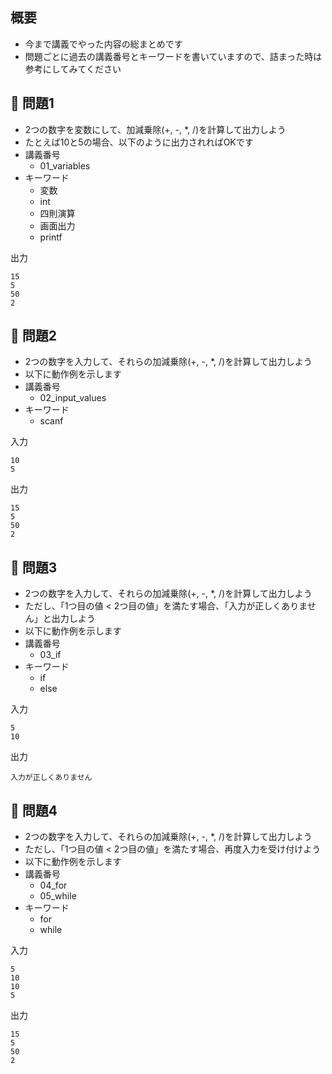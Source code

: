 ## 概要

- 今まで講義でやった内容の総まとめです
- 問題ごとに過去の講義番号とキーワードを書いていますので、詰まった時は参考にしてみてください

## :turtle: 問題1

- 2つの数字を変数にして、加減乗除(+, -, *, /)を計算して出力しよう
- たとえば10と5の場合、以下のように出力されればOKです
- 講義番号
  - 01_variables
- キーワード
  - 変数
  - int
  - 四則演算
  - 画面出力
  - printf

出力

```
15
5
50
2
```

## :dog: 問題2

- 2つの数字を入力して、それらの加減乗除(+, -, *, /)を計算して出力しよう
- 以下に動作例を示します
- 講義番号
  - 02_input_values
- キーワード
  - scanf

入力

```
10
5
```

出力

```
15
5
50
2
```

## :bear: 問題3

- 2つの数字を入力して、それらの加減乗除(+, -, *, /)を計算して出力しよう
- ただし、「1つ目の値 < 2つ目の値」を満たす場合、「入力が正しくありません」と出力しよう
- 以下に動作例を示します
- 講義番号
  - 03_if
- キーワード
  - if
  - else

入力

```
5
10
```

出力

```
入力が正しくありません
```

## :whale: 問題4

- 2つの数字を入力して、それらの加減乗除(+, -, *, /)を計算して出力しよう
- ただし、「1つ目の値 < 2つ目の値」を満たす場合、再度入力を受け付けよう
- 以下に動作例を示します
- 講義番号
  - 04_for
  - 05_while
- キーワード
  - for
  - while

入力

```
5
10
10
5
```

出力

```
15
5
50
2
```
